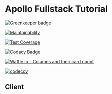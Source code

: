 # Apollo Fullstack Tutorial

[![Greenkeeper badge](https://badges.greenkeeper.io/jsdevtools/apollo-client-jsdevtools.svg)](https://greenkeeper.io/)

[![Maintainability](https://api.codeclimate.com/v1/badges/f16251b5099f0bd501d7/maintainability)](https://codeclimate.com/github/jsdevtools/apollo-client-jsdevtools/maintainability)

[![Test Coverage](https://api.codeclimate.com/v1/badges/f16251b5099f0bd501d7/test_coverage)](https://codeclimate.com/github/jsdevtools/apollo-client-jsdevtools/test_coverage)

[![Codacy Badge](https://api.codacy.com/project/badge/Grade/0bddbab0a7f34ab38b1db14f2f755602)](https://app.codacy.com/app/jsdevtools/apollo-client-jsdevtools?utm_source=github.com&utm_medium=referral&utm_content=jsdevtools/apollo-client-jsdevtools&utm_campaign=Badge_Grade_Settings)

[![Waffle.io - Columns and their card count](https://badge.waffle.io/jsdevtools/apollo-client-jsdevtools.svg?columns=all)](https://waffle.io/jsdevtools/apollo-client-jsdevtools)

[![codecov](https://codecov.io/gh/jsdevtools/apollo-client-jsdevtools/branch/develop/graph/badge.svg)](https://codecov.io/gh/jsdevtools/apollo-client-jsdevtools)

## Client
